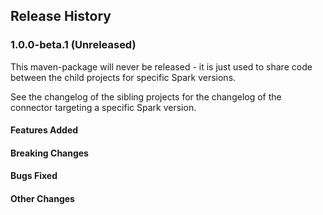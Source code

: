 ## Release History
### 1.0.0-beta.1 (Unreleased)
This maven-package will never be released - it is just used to share code between
the child projects for specific Spark versions.

See the changelog of the sibling projects for the changelog of the connector targeting a specific Spark version.

#### Features Added
#### Breaking Changes
#### Bugs Fixed
#### Other Changes
